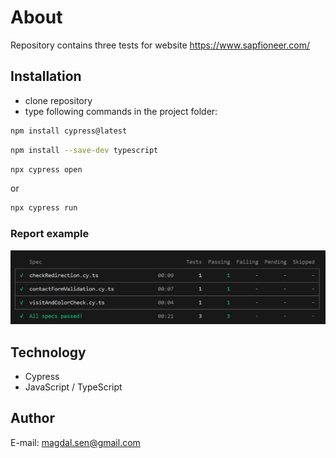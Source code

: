 # About

Repository contains three tests for website https://www.sapfioneer.com/

## Installation

- clone repository
- type following commands in the project folder:

```bash
npm install cypress@latest
```
```bash
npm install --save-dev typescript
```
```bash
npx cypress open
```
or
```bash
npx cypress run
```
### Report example

![alt text](image.png)

## Technology

- Cypress
- JavaScript / TypeScript

## Author

E-mail: magdal.sen@gmail.com